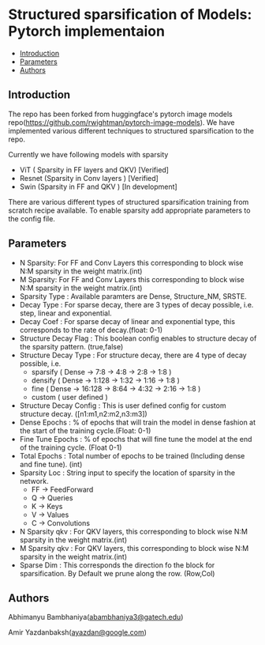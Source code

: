 # Structured sparsification of Models: Pytorch implementaion
- [Introduction](#introduction)
- [Parameters](#parameters)
- [Authors](#authors)

## Introduction

The repo has been forked from huggingface's pytorch image models repo(https://github.com/rwightman/pytorch-image-models). 
We have implemented various different techniques to structured sparsification to the repo.

Currently we have following models with sparsity
- ViT ( Sparsity in FF layers and QKV) [Verified]
- Resnet (Sparsity in Conv layers ) [Verified]
- Swin (Sparsity in FF and QKV ) [In development]

There are various different types of structured sparsification training from scratch recipe available.
To enable sparsity add appropriate parameters to the config file.

## Parameters
* N Sparsity: For FF and Conv Layers this corresponding to block wise N:M sparsity in the weight matrix.(int)
* M Sparsity: For FF and Conv Layers this corresponding to block wise N:M sparsity in the weight matrix.(int)
* Sparsity Type : Available paramters are Dense, Structure_NM, SRSTE.
* Decay Type : For sparse decay, there are 3 types of decay possible, i.e. step, linear and exponential.
* Decay Coef : For sparse decay of linear and exponential type, this corresponds to the rate of decay.(float: 0-1)
* Structure Decay Flag : This boolean config enables to structure decay of the sparsity pattern. (true,false)
* Structure Decay Type : For structure decay, there are 4 type of decay possible, i.e. 
    * sparsify (  Dense -> 7:8    -> 4:8  -> 2:8  -> 1:8 )
    * densify ( Dense -> 1:128  -> 1:32 -> 1:16 -> 1:8 )
    * fine (  Dense -> 16:128 -> 8:64 -> 4:32 -> 2:16 -> 1:8 )
    * custom ( user defined )
* Structure Decay Config : This is user defined config for custom structure decay. ([n1:m1,n2:m2,n3:m3])
* Dense Epochs : % of epochs that will train the model in dense fashion at the start of the training cycle.(Float: 0-1)
* Fine Tune Epochs : % of epochs that will fine tune the model at the end of the training cycle. (Float 0-1)
* Total Epochs : Total number of epochs to be trained (Including dense and fine tune).  (int)
* Sparsity Loc : String input to specify the location of sparsity in the network. 
    * FF -> FeedForward
    * Q -> Queries
    * K -> Keys
    * V -> Values
    * C -> Convolutions
* N Sparsity qkv : For QKV layers, this corresponding to block wise N:M sparsity in the weight matrix.(int)
* M Sparsity qkv : For QKV layers, this corresponding to block wise N:M sparsity in the weight matrix.(int)
* Sparse Dim : This corresponds the direction fo the block for sparsification. By Default we prune along the row. (Row,Col)



## Authors
Abhimanyu Bambhaniya(abambhaniya3@gatech.edu)

Amir Yazdanbaksh(ayazdan@google.com)



